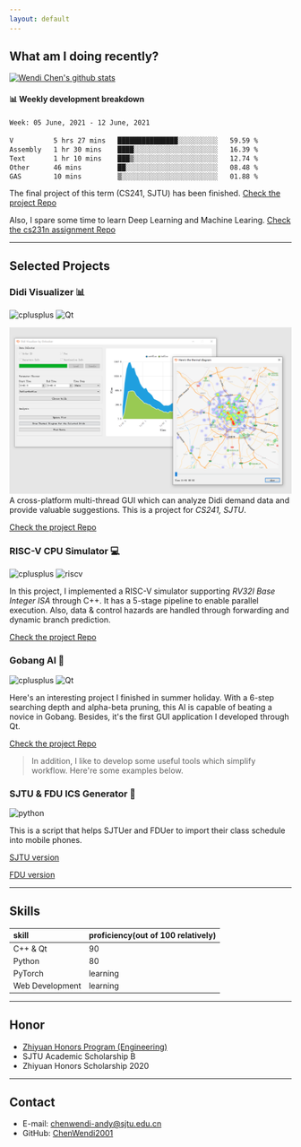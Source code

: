 ```yaml
---
layout: default
---
```



## What am I doing recently?

[![Wendi Chen's github stats](https://github-readme-stats.vercel.app/api?username=chenwendi2001)](https://github.com/ChenWendi2001)
#### 📊 Weekly development breakdown

<!--START_SECTION:waka-->

```text
Week: 05 June, 2021 - 12 June, 2021

V          5 hrs 27 mins   ███████████████░░░░░░░░░░   59.59 % 
Assembly   1 hr 30 mins    ████░░░░░░░░░░░░░░░░░░░░░   16.39 % 
Text       1 hr 10 mins    ███▒░░░░░░░░░░░░░░░░░░░░░   12.74 % 
Other      46 mins         ██░░░░░░░░░░░░░░░░░░░░░░░   08.48 % 
GAS        10 mins         ▒░░░░░░░░░░░░░░░░░░░░░░░░   01.88 % 
```

<!--END_SECTION:waka-->

The final project of this term (CS241, SJTU) has been finished. [Check the project Repo](https://github.com/ChenWendi2001/Principles-and-Practice-of-Problem-Solving)

Also, I spare some time to learn Deep Learning and Machine Learing. [Check the cs231n assignment Repo](https://github.com/ChenWendi2001/cs231n-assignments)
* * *

## Selected Projects
### Didi Visualizer 📊
![cplusplus](https://img.shields.io/badge/c%2B%2B-11-brightgreen) ![Qt]( https://img.shields.io/badge/Qt-5.9.0-blue)

![avatar](./assets/img/didi-visualizer.png)
A cross-platform multi-thread GUI which can analyze Didi demand data and provide valuable suggestions. This is a project for *CS241, SJTU*. 


[Check the project Repo](https://github.com/ChenWendi2001/Principles-and-Practice-of-Problem-Solving)


### RISC-V CPU Simulator 💻
![cplusplus](https://img.shields.io/badge/c%2B%2B-11-brightgreen) ![riscv](https://img.shields.io/badge/RISC--V-v2.2-blue) 

In this project, I implemented a RISC-V simulator supporting *RV32I Base Integer ISA* through C++. It has a 5-stage pipeline to enable parallel execution. Also, data & control hazards are handled through forwarding and dynamic branch prediction.


[Check the project Repo](https://github.com/ChenWendi2001/RISCV-Simulator)

### Gobang AI 🎲
![cplusplus](https://img.shields.io/badge/c%2B%2B-11-brightgreen) ![Qt]( https://img.shields.io/badge/Qt-5.9.0-blue)

Here's an interesting project I finished in summer holiday. With a 6-step searching depth and alpha-beta pruning, this AI is capable of beating a novice in Gobang. Besides, it's the first GUI application I developed through Qt.

[Check the project Repo](https://github.com/ChenWendi2001/GoBang_AI)

>In addition, I like to develop some useful tools which simplify workflow. Here're some examples below.

### SJTU & FDU ICS Generator 📆
![python](https://img.shields.io/badge/Python-v3.7-blue)

This is a script that helps SJTUer and FDUer to import their class schedule into mobile phones.

[SJTU version](https://github.com/ChenWendi2001/SJTU_ics_generator)

[FDU version](https://github.com/ChenWendi2001/fdu_ics_generator)

* * *
## Skills

| skill         | proficiency(out of 100 relatively)| 
|:------------- |:------------------             |
| C++ & Qt      | 90                             | 
| Python        | 80                             | 
| PyTorch       | learning                       | 
| Web Development| learning                       |

* * *
## Honor
- [Zhiyuan Honors Program (Engineering)](https://zhiyuan.sjtu.edu.cn/ "Zhiyuan College")
- SJTU Academic Scholarship B
- Zhiyuan Honors Scholarship 2020

* * *

## Contact
- E-mail: chenwendi-andy@sjtu.edu.cn
- GitHub: [ChenWendi2001](https://github.com/ChenWendi2001 "Check GitHub")




